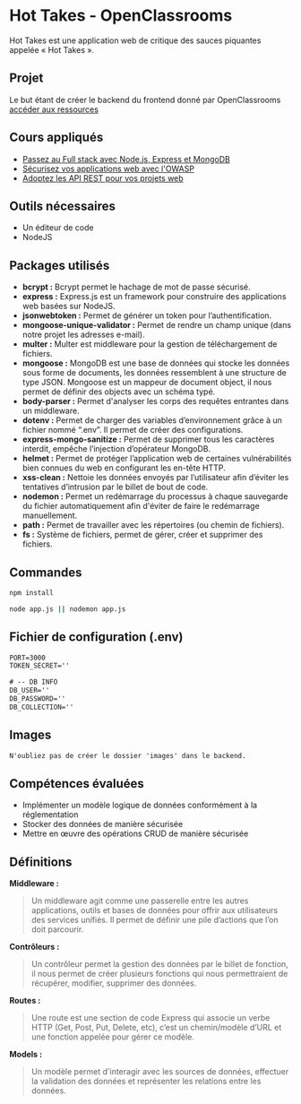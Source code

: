 # Hot Takes - OpenClassrooms
Hot Takes est une application web de critique des sauces piquantes appelée « Hot Takes ».

## Projet
Le but étant de créer le backend du frontend donné par OpenClassrooms [accéder aux ressources](https://github.com/OpenClassrooms-Student-Center/Web-Developer-P6)

## Cours appliqués
- [Passez au Full stack avec Node.js, Express et MongoDB](https://openclassrooms.com/fr/courses/6390246-passez-au-full-stack-avec-node-js-express-et-mongodb)
- [Sécurisez vos applications web avec l'OWASP](https://openclassrooms.com/fr/courses/6179306-securisez-vos-applications-web-avec-lowasp)
- [Adoptez les API REST pour vos projets web](https://openclassrooms.com/fr/courses/6573181-adoptez-les-api-rest-pour-vos-projets-web)

## Outils nécessaires
- Un éditeur de code
- NodeJS

## Packages utilisés
- **bcrypt :** Bcrypt permet le hachage de mot de passe sécurisé.
- **express :** Express.js est un framework pour construire des applications web basées sur NodeJS.
- **jsonwebtoken :** Permet de générer un token pour l’authentification.
- **mongoose-unique-validator :** Permet de rendre un champ unique (dans notre projet les adresses e-mail).
- **multer :** Multer est middleware pour la gestion de téléchargement de fichiers.
- **mongoose :** MongoDB est une base de données qui stocke les données sous forme de documents, les données ressemblent à une structure de type JSON. Mongoose est un mappeur de document object, il nous permet de définir des objects avec un schéma typé.
- **body-parser :** Permet d'analyser les corps des requêtes entrantes dans un middleware.
- **dotenv :** Permet de charger des variables d’environnement grâce à un fichier nommé “.env”. Il permet de créer des configurations.
- **express-mongo-sanitize :** Permet de supprimer tous les caractères interdit, empêche l’injection d’opérateur MongoDB.
- **helmet :** Permet de protéger l’application web de certaines vulnérabilités bien connues du web en configurant les en-tête HTTP.
- **xss-clean :** Nettoie les données envoyés par l’utilisateur afin d’éviter les tentatives d’intrusion par le billet de bout de code.
- **nodemon :** Permet un redémarrage du processus à chaque sauvegarde du fichier automatiquement afin d'éviter de faire le redémarrage manuellement.
- **path :** Permet de travailler avec les répertoires (ou chemin de fichiers).
- **fs :** Système de fichiers, permet de gérer, créer et supprimer des fichiers.

## Commandes
```cmd
npm install
```
```cmd
node app.js || nodemon app.js
```

## Fichier de configuration (.env)
```cmd
PORT=3000
TOKEN_SECRET=''

# -- DB INFO
DB_USER=''
DB_PASSWORD=''
DB_COLLECTION=''
```

## Images
```cmd
N'oubliez pas de créer le dossier 'images' dans le backend.
```

## Compétences évaluées
- Implémenter un modèle logique de données conformément à la réglementation
- Stocker des données de manière sécurisée
- Mettre en œuvre des opérations CRUD de manière sécurisée

## Définitions
**Middleware :** 
> Un middleware agit comme une passerelle entre les autres applications, outils et bases de données pour offrir aux utilisateurs des services unifiés. Il permet de définir une pile d’actions que l’on doit parcourir.

**Contrôleurs :** 
> Un contrôleur permet la gestion des données par le billet de fonction, il nous permet de créer plusieurs fonctions qui nous permettraient de récupérer, modifier, supprimer des données.

**Routes :** 
> Une route est une section de code Express qui associe un verbe HTTP (Get, Post, Put, Delete, etc), c’est un chemin/modèle d’URL et une fonction appelée pour gérer ce modèle.

**Models :** 
> Un modèle permet d'interagir avec les sources de données, effectuer la validation des données et représenter les relations entre les données.
